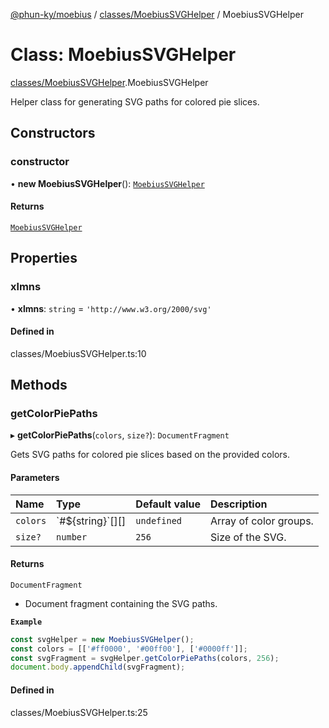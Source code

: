 [@phun-ky/moebius](../README.md) / [classes/MoebiusSVGHelper](../modules/classes_MoebiusSVGHelper.md) / MoebiusSVGHelper

# Class: MoebiusSVGHelper

[classes/MoebiusSVGHelper](../modules/classes_MoebiusSVGHelper.md).MoebiusSVGHelper

Helper class for generating SVG paths for colored pie slices.

## Constructors

### constructor

• **new MoebiusSVGHelper**(): [`MoebiusSVGHelper`](classes_MoebiusSVGHelper.MoebiusSVGHelper.md)

#### Returns

[`MoebiusSVGHelper`](classes_MoebiusSVGHelper.MoebiusSVGHelper.md)

## Properties

### xlmns

• **xlmns**: `string` = `'http://www.w3.org/2000/svg'`

#### Defined in

classes/MoebiusSVGHelper.ts:10

## Methods

### getColorPiePaths

▸ **getColorPiePaths**(`colors`, `size?`): `DocumentFragment`

Gets SVG paths for colored pie slices based on the provided colors.

#### Parameters

| Name | Type | Default value | Description |
| :------ | :------ | :------ | :------ |
| `colors` | \`#${string}\`[][] | `undefined` | Array of color groups. |
| `size?` | `number` | `256` | Size of the SVG. |

#### Returns

`DocumentFragment`

- Document fragment containing the SVG paths.

**`Example`**

```ts
const svgHelper = new MoebiusSVGHelper();
const colors = [['#ff0000', '#00ff00'], ['#0000ff']];
const svgFragment = svgHelper.getColorPiePaths(colors, 256);
document.body.appendChild(svgFragment);
```

#### Defined in

classes/MoebiusSVGHelper.ts:25
